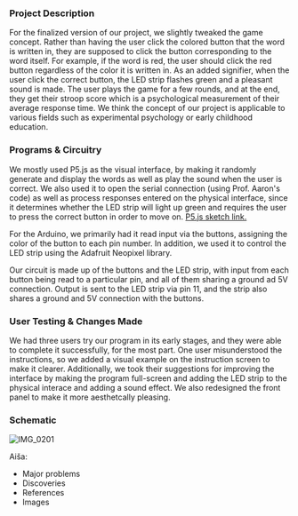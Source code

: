 ### Project Description
For the finalized version of our project, we slightly tweaked the game concept. Rather than having the user click the colored button that the word is written in, they are supposed to click the button corresponding to the word itself. For example, if the word is red, the user should click the red button regardless of the color it is written in. As an added signifier, when the user click the correct button, the LED strip flashes green and a pleasant sound is made. The user plays the game for a few rounds, and at the end, they get their stroop score which is a psychological measurement of their average response time. We think the concept of our project is applicable to various fields such as experimental psychology or early childhood education.

### Programs & Circuitry 
We mostly used P5.js as the visual interface, by making it randomly generate and display the words as well as play the sound when the user is correct. We also used it to open the serial connection (using Prof. Aaron's code) as well as process responses entered on the physical interface, since it determines whether the LED strip will light up green and requires the user to press the correct button in order to move on. 
[P5.js sketch link.](https://editor.p5js.org/ryansmith/sketches/xPqYFn1ss)

For the Arduino, we primarily had it read input via the buttons, assigning the color of the button to each pin number. In addition, we used it to control the LED strip using the Adafruit Neopixel library.

Our circuit is made up of the buttons and the LED strip, with input from each button being read to a particular pin, and all of them sharing a ground ad 5V connection. Output is sent to the LED strip via pin 11, and the strip also shares a ground and 5V connection with the buttons. 

### User Testing & Changes Made
We had three users try our program in its early stages, and they were able to complete it successfully, for the most part. One user misunderstood the instructions, so we added a visual example on the instruction screen to make it clearer. Additionally, we took their suggestions for improving the interface by making the program full-screen and adding the LED strip to the physical interace and adding a sound effect. We also redesigned the front panel to make it more aesthetcally pleasing.   

### Schematic
![IMG_0201](https://user-images.githubusercontent.com/98512630/167869680-b5803696-7233-462e-bc2b-02c8b06154f4.jpg)



Aiša:
- Major problems
- Discoveries
- References
- Images 

